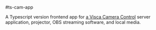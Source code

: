 #ts-cam-app

<p>A Typescript version frontend app for <a href="https://github.com/craigkehl/CamCtrlServer">a Visca Camera Control</a> server application, projector, OBS streaming software, and local media.
